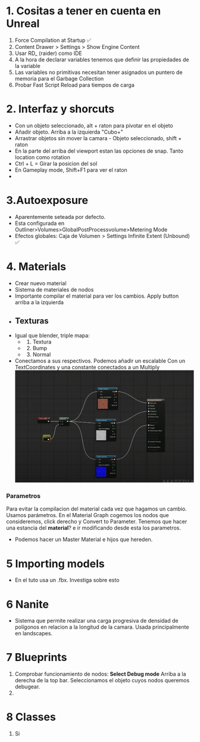 #  1. Cositas a tener en cuenta en Unreal
1. Force Compilation at Startup ✅
2. Content Drawer > Settings > Show Engine Content
3. Usar RD_ (raider) como IDE
4. A la hora de declarar variables tenemos que definir las propiedades de la variable
5. Las variables no primitivas necesitan tener asignados un puntero de memoria para el Garbage Collection
6. Probar Fast Script Reload para tiempos de carga

 # 2. Interfaz y shorcuts
- Con un objeto seleccionado, alt + raton para pivotar en el objeto
- Añadir objeto. Arriba a la izquierda "Cubo+"
- Arrastrar objetos sin mover la camara - Objeto seleccionado, shift + raton
- En la parte del arriba del viewport estan las opciones de snap. Tanto location como rotation
- Ctrl + L = Girar la posicion del sol
- En Gameplay mode, Shift+F1 para ver el raton
- 

# 3.Autoexposure 
- Aparentemente seteada por defecto. 
- Esta configurada en Outliner>Volumes>GlobalPostProcessvolume>Metering Mode
- Efectos globales: Caja de Volumen > Settings Infinite Extent (Unbound) ✅

# 4. Materials
- Crear nuevo material
- Sistema de materiales de nodos
- Importante compilar el material para ver los cambios. Apply button arriba a la izquierda
- ## Texturas
- Igual que blender, triple mapa:
  - 1. Textura
  - 2. Bump
  - 3. Normal 
 - Conectamos a sus respectivos.
  Podemos añadir un escalable Con un TextCoordinates y una constante conectados a un Multiply 
![alt text](Imagenes/1_EjemploNodos.png)

  ### Parametros
  Para evitar la compilacion del material cada vez que hagamos un cambio. Usamos parámetros.
  En el Material Graph cogemos los nodos que consideremos, click derecho y Convert to Parameter.
  Tenemos que hacer una estancia del **material**? e ir modificando desde esta los parametros.
  - Podemos hacer un Master Material e hijos que hereden.

# 5 Importing models
- En el tuto usa un .fbx. Investiga sobre esto

# 6 Nanite
- Sistema que permite realizar una carga progresiva de densidad de polígonos en relacion a la longitud de la camara. Usada principalmente en landscapes.

# 7 Blueprints
1. Comprobar funcionamiento de nodos: **Select Debug mode** Arriba a la derecha de la top bar. Seleccionamos el objeto cuyos nodos queremos debugear.
2. 

# 8 Classes
1. Si